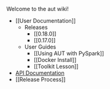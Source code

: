 Welcome to the aut wiki!

* [[User Documentation]]
  * Releases
    * [[0.18.0]]
    * [[0.17.0]]
  * User Guides
    * [[Using AUT with PySpark]]
    * [[Docker Install]]
    * [[Toolkit Lesson]]
* [API Documentation](http://java.docs.archivesunleashed.io)
* [[Release Process]]
